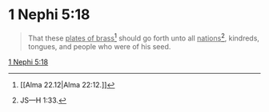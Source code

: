 # 1 Nephi 5:18

> That these <u>plates of brass</u>[^a] should go forth unto all <u>nations</u>[^b], kindreds, tongues, and people who were of his seed.

[1 Nephi 5:18](https://www.churchofjesuschrist.org/study/scriptures/bofm/1-ne/5?lang=eng&id=p18#p18)


[^a]: [[Alma 22.12|Alma 22:12.]]
[^b]: JS—H 1:33.
